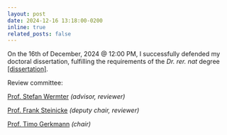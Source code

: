 ```yaml
---
layout: post
date: 2024-12-16 13:18:00-0200
inline: true
related_posts: false
---
```


On the 16th of December, 2024 @ 12:00 PM, I successfully defended my doctoral dissertation, fulfilling the requirements of the *Dr. rer. nat* degree [\[dissertation\]](https://ediss.sub.uni-hamburg.de/bitstream/ediss/11427/1/DoctoralDissertation_FaresAbawi_2024.pdf). 

Review committee: 

[Prof. Stefan Wermter](https://www.inf.uni-hamburg.de/en/inst/ab/wtm/people/wermter.html) *(advisor, reviewer)*

[Prof. Frank Steinicke](https://www.inf.uni-hamburg.de/en/inst/ab/hci/people/steinicke.html) *(deputy chair, reviewer)*

[Prof. Timo Gerkmann](https://www.inf.uni-hamburg.de/en/inst/ab/sp/people/gerkmann.html) *(chair)*
